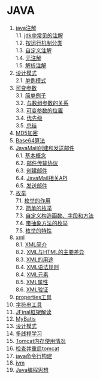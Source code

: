 # JAVA

1. [java注解](./java注解.md#java注解)    
 1.1. [jdk中常见的注解](./java注解.md#jdk中常见的注解)    
 1.2. [按运行机制分类](./java注解.md#按运行机制分类)    
 1.3. [自定义注解](./java注解.md#自定义注解)    
 1.4. [元注解](./java注解.md#元注解)    
 1.5. [解析注解](./java注解.md#解析注解)    
2. [设计模式](./设计模式.md#设计模式)    
 2.1. [单例模式](./单例模式.md#单例模式)    
3. [可变参数](./java可变参数.md#java可变参数)    
 3.1. [简单例子](./java可变参数.md#简单例子)    
 3.2. [与数组参数的关系](./java可变参数.md#与数组参数的关系)    
 3.3. [可变参数的位置](./java可变参数.md#可变参数的位置)    
 3.4. [优先级](./java可变参数.md#优先级)    
 3.5. [总结](./java可变参数.md#总结)    
4. [MD5加密](./MD5加密.md#md5加密)    
5. [Base64算法](./Base64算法.md#base64算法)    
6. [JavaMail创建和发送邮件](./JavaMail创建和发送邮件.md#javamail创建和发送邮件)    
 6.1. [基本概念](./JavaMail创建和发送邮件.md#基本概念)    
 6.2. [邮件传输协议](./JavaMail创建和发送邮件.md#邮件传输协议)    
 6.3. [创建邮件](./JavaMail创建和发送邮件.md#创建邮件)    
 6.4. [JavaMail相关API](./JavaMail创建和发送邮件.md#javamail相关api)    
 6.5. [发送邮件](./JavaMail创建和发送邮件.md#发送邮件)    
7. [枚举](./java枚举.md#java枚举)    
 7.1. [枚举的作用](./java枚举.md#枚举的作用)    
 7.2. [简单的枚举](./java枚举.md#简单的枚举)    
 7.3. [自定义构造函数、字段和方法](./java枚举.md#自定义构造函数字段和方法)    
 7.4. [带抽象方法的枚举](./java枚举.md#带抽象方法的枚举)    
 7.5. [枚举的特性](./java枚举.md#枚举的特性)    
8. [xml](./xml.md#xml)    
 8.1. [XML简介](./xml.md#xml简介)    
 8.2. [XML与HTML的主要差异](./xml.md#xml与html的主要差异)    
 8.3. [XML的用途](./xml.md#xml的用途)    
 8.4. [XML语法规则](./xml.md#xml语法规则)    
 8.4. [XML元素](./xml.md#xml元素)    
 8.5. [XML属性](./xml.md#xml属性)    
 8.6. [XML验证](./xml.md#xml验证)    
9. [properties工具](./properties工具.md#properties工具)    
10. [字符串工具](./字符串工具.md#字符串工具)    
11. [JFinal框架解读](./JFinal框架/README.md)    
12. [MyBatis](./MyBatis/README.md)    
13. [设计模式](./设计模式/README.md)    
14. [多线程学习](./多线程学习.md)    
15. [Tomcat内存使用情况](./tomcat内存使用情况.md)    
16. [检查并重启tomcat](./检查并重启tomcat.md)    
17. [java命令行构建](./java命令行构建.md)    
18. [jvm](jvm.md)    
19. [Java编程思想](./Java编程思想/README.md)    

